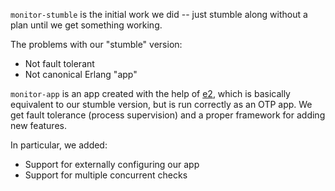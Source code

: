 `monitor-stumble` is the initial work we did -- just stumble along without a
plan until we get something working.

The problems with our "stumble" version:

- Not fault tolerant
- Not canonical Erlang "app"

`monitor-app` is an app created with the help of [e2](http://e2project.org),
which is basically equivalent to our stumble version, but is run correctly as
an OTP app. We get fault tolerance (process supervision) and a proper framework
for adding new features.

In particular, we added:

- Support for externally configuring our app
- Support for multiple concurrent checks

